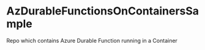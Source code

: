 # AzDurableFunctionsOnContainersSample
Repo which contains Azure Durable Function running in a Container
